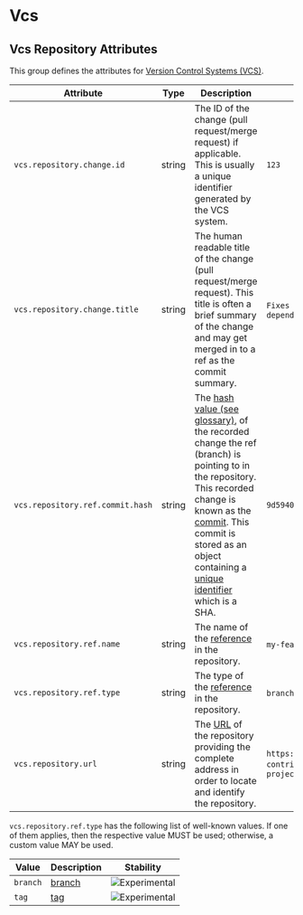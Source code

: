 <!--- Hugo front matter used to generate the website version of this page:
--->

<!-- NOTE: THIS FILE IS AUTOGENERATED. DO NOT EDIT BY HAND. -->
<!-- see templates/registry/markdown/attribute_namespace.md.j2 -->

# Vcs

## Vcs Repository Attributes

This group defines the attributes for [Version Control Systems (VCS)](https://en.wikipedia.org/wiki/Version_control).

| Attribute                        | Type   | Description                                                                                                                                                                                                                                                                                                                                                                                                                                    | Examples                                                                                                                             | Stability                                                        |
| -------------------------------- | ------ | ---------------------------------------------------------------------------------------------------------------------------------------------------------------------------------------------------------------------------------------------------------------------------------------------------------------------------------------------------------------------------------------------------------------------------------------------- | ------------------------------------------------------------------------------------------------------------------------------------ | ---------------------------------------------------------------- |
| `vcs.repository.change.id`       | string | The ID of the change (pull request/merge request) if applicable. This is usually a unique identifier generated by the VCS system.                                                                                                                                                                                                                                                                                                              | `123`                                                                                                                                | ![Experimental](https://img.shields.io/badge/-experimental-blue) |
| `vcs.repository.change.title`    | string | The human readable title of the change (pull request/merge request). This title is often a brief summary of the change and may get merged in to a ref as the commit summary.                                                                                                                                                                                                                                                                   | `Fixes broken thing`; `feat: add my new feature`; `[chore] update dependency`                                                        | ![Experimental](https://img.shields.io/badge/-experimental-blue) |
| `vcs.repository.ref.commit.hash` | string | The [hash value (see glossary)](https://nvlpubs.nist.gov/nistpubs/FIPS/NIST.FIPS.186-5.pdf), of the recorded change the ref (branch) is pointing to in the repository. This recorded change is known as the [commit](https://git-scm.com/docs/git-commit). This commit is stored as an object containing a [unique identifier](https://git-scm.com/docs/gitglossary#Documentation/gitglossary.txt-aiddefobjectnameaobjectname) which is a SHA. | `9d59409acf479dfa0df1aa568182e43e43df8bbe28d60fcf2bc52e30068802cc`                                                                   | ![Experimental](https://img.shields.io/badge/-experimental-blue) |
| `vcs.repository.ref.name`        | string | The name of the [reference](https://git-scm.com/docs/gitglossary#def_ref) in the repository.                                                                                                                                                                                                                                                                                                                                                   | `my-feature-branch`; `tag-1-test`                                                                                                    | ![Experimental](https://img.shields.io/badge/-experimental-blue) |
| `vcs.repository.ref.type`        | string | The type of the [reference](https://git-scm.com/docs/gitglossary#def_ref) in the repository.                                                                                                                                                                                                                                                                                                                                                   | `branch`; `tag`                                                                                                                      | ![Experimental](https://img.shields.io/badge/-experimental-blue) |
| `vcs.repository.url`             | string | The [URL](https://en.wikipedia.org/wiki/URL) of the repository providing the complete address in order to locate and identify the repository.                                                                                                                                                                                                                                                                                                  | `https://github.com/opentelemetry/open-telemetry-collector-contrib`; `https://gitlab.com/my-org/my-project/my-projects-project/repo` | ![Experimental](https://img.shields.io/badge/-experimental-blue) |

`vcs.repository.ref.type` has the following list of well-known values. If one of them applies, then the respective value MUST be used; otherwise, a custom value MAY be used.

| Value    | Description                                                                                      | Stability                                                        |
| -------- | ------------------------------------------------------------------------------------------------ | ---------------------------------------------------------------- |
| `branch` | [branch](https://git-scm.com/docs/gitglossary#Documentation/gitglossary.txt-aiddefbranchabranch) | ![Experimental](https://img.shields.io/badge/-experimental-blue) |
| `tag`    | [tag](https://git-scm.com/docs/gitglossary#Documentation/gitglossary.txt-aiddeftagatag)          | ![Experimental](https://img.shields.io/badge/-experimental-blue) |
